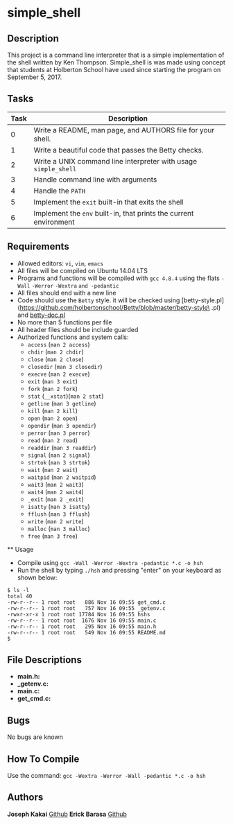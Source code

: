 # simple_shell

## Description
This project is a command line interpreter that is a simple implementation of the shell written by Ken Thompson. Simple_shell is was made using concept that students at Holberton School have used since starting the program on September 5, 2017.

## Tasks

Task | Description
---- | -----------
0    | Write a README, man page, and AUTHORS file for your shell.
1    | Write a beautiful code that passes the Betty checks.
2    | Write a UNIX command line interpreter with usage ```simple_shell```
3    | Handle command line with arguments
4    | Handle the ```PATH```
5    | Implement the ```exit``` built-in that exits the shell
6    | Implement the ```env``` built-in, that prints the current environment

## Requirements

* Allowed editors: ```vi```, ```vim```, ```emacs```
* All files will be compiled on Ubuntu 14.04 LTS
* Programs and functions will be compiled with ```gcc 4.8.4``` using the flats ```-Wall``` ```-Werror``` ```-Wextra``` ```and -pedantic```
* All files should end with a new line
* Code should use the ```Betty``` style. it will be checked using [betty-style.pl](https://github.com/holbertonschool/Betty/blob/master/betty-style\
.pl) and [betty-doc.pl](https://github.com/holbertonschool/Betty/blob/master/betty-doc.pl)
* No more than 5 functions per file
* All header files should be include guarded
* Authorized functions and system calls:
  * ```access``` (```man 2 access```)
  * ```chdir``` (```man 2 chdir```)
  * ```close``` (```man 2 close```)
  * ```closedir``` (```man 3 closedir```)
  * ```execve``` (```man 2 execve```)
  * ```exit``` (```man 3 exit```)
  * ```fork``` (```man 2 fork```)
  * ```stat``` (```__xstat```)(```man 2 stat```)
  * ```getline``` (```man 3 getline```)
  * ```kill``` (```man 2 kill```)
  * ```open``` (```man 2 open```)
  * ```opendir``` (```man 3 opendir```)
  * ```perror``` (```man 3 perror```)
  * ```read``` (```man 2 read```)
  * ```readdir``` (```man 3 readdir```)
  * ```signal``` (```man 2 signal```)
  * ```strtok``` (```man 3 strtok```)
  * ```wait``` (```man 2 wait```)
  * ```waitpid``` (```man 2 waitpid```)
  * ```wait3``` (```man 2 wait3```)
  * ```wait4``` (```man 2 wait4```)
  * ```_exit``` (```man 2 _exit```)
  * ```isatty``` (```man 3 isatty```)
  * ```fflush``` (```man 3 fflush```)
  * ```write``` (```man 2 write```)
  * ```malloc``` (```man 3 malloc```)
  * ```free``` (```man 3 free```)

** Usage

* Compile using ```gcc -Wall -Werror -Wextra -pedantic *.c -o hsh```
* Run the shell by typing ```./hsh``` and pressing "enter" on your keyboard as shown below:

```root@4cc832664e37:/simple_shell# ./hshs
$ ls -l                                                                                                                                 
total 40                                                                                                                                
-rw-r--r-- 1 root root   886 Nov 16 09:55 get_cmd.c                                                                                     
-rw-r--r-- 1 root root   757 Nov 16 09:55 _getenv.c                                                                                     
-rwxr-xr-x 1 root root 17784 Nov 16 09:55 hshs                                                                                          
-rw-r--r-- 1 root root  1676 Nov 16 09:55 main.c                                                                                        
-rw-r--r-- 1 root root   295 Nov 16 09:55 main.h                                                                                        
-rw-r--r-- 1 root root   549 Nov 16 09:55 README.md   
$
```

 
## File Descriptions

* **main.h:**
* **_getenv.c:**
* **main.c:**
* **get_cmd.c:**
  
## Bugs
No bugs are known

## How To Compile
Use the command:
```gcc -Wextra -Werror -Wall -pedantic *.c -o hsh```

## Authors
**Joseph Kakai** [Github](https://github.com/josephkakai)
**Erick Barasa** [Github](https://github.com/procode3)
